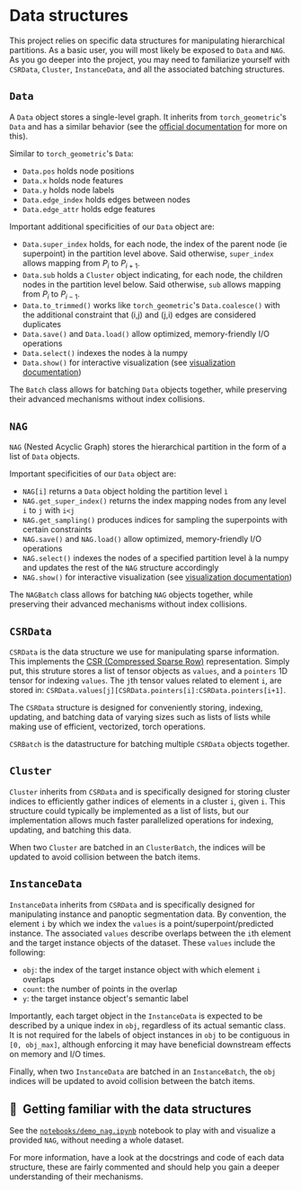 # Data structures

This project relies on specific data structures for manipulating hierarchical 
partitions. 
As a basic user, you will most likely be exposed to `Data` and `NAG`.
As you go deeper into the project, you may need to familiarize yourself with 
`CSRData`, `Cluster`, `InstanceData`, and all the associated batching 
structures. 

## `Data`
A `Data` object stores a single-level graph. 
It inherits from `torch_geometric`'s `Data` and has a similar behavior (see the
[official documentation](https://pytorch-geometric.readthedocs.io/en/latest/generated/torch_geometric.data.Data.html#torch_geometric.data.Data) 
for more on this). 

Similar to `torch_geometric`'s `Data`:
- `Data.pos` holds node positions
- `Data.x` holds node features
- `Data.y` holds node labels
- `Data.edge_index` holds edges between nodes
- `Data.edge_attr` holds edge features

Important additional specificities of our `Data` object are:
- `Data.super_index` holds, for each node, the index of the parent node (ie 
superpoint) in the partition level above. Said otherwise, `super_index` 
allows mapping from $P_i$ to $P_{i+1}$.
- `Data.sub` holds a `Cluster` object indicating, for each node, the children 
nodes in the partition level below. Said otherwise, `sub` allows mapping from 
$P_i$ to $P_{i-1}$.
- `Data.to_trimmed()` works like `torch_geometric`'s `Data.coalesce()` with the
additional constraint that (i,j) and (j,i) edges are considered duplicates
- `Data.save()` and `Data.load()` allow optimized, memory-friendly I/O 
operations
- `Data.select()` indexes the nodes à la numpy
- `Data.show()` for interactive visualization (see 
[visualization documentation](docs/visualization.md))

The `Batch` class allows for batching `Data` objects together, while preserving
their advanced mechanisms without index collisions. 

## `NAG`
`NAG` (Nested Acyclic Graph) stores the hierarchical partition in the form of a 
list of `Data` objects.

Important specificities of our `Data` object are:
- `NAG[i]` returns a `Data` object holding the partition level `ì`
- `NAG.get_super_index()` returns the index mapping nodes from any level `i` to
`j` with `i<j`
- `NAG.get_sampling()` produces indices for sampling the superpoints with 
certain constraints
- `NAG.save()` and `NAG.load()` allow optimized, memory-friendly I/O operations
- `NAG.select()` indexes the nodes of a specified partition level à la numpy 
and updates the rest of the `NAG` structure accordingly
- `NAG.show()` for interactive visualization (see 
[visualization documentation](docs/visualization.md))

The `NAGBatch` class allows for batching `NAG` objects together, while 
preserving their advanced mechanisms without index collisions.

## `CSRData`
`CSRData` is the data structure we use for manipulating sparse information. 
This implements the [CSR (Compressed Sparse Row)](https://en.wikipedia.org/wiki/Sparse_matrix) representation. Simply 
put, this struture stores a list of tensor objects as `values`, and a `pointers`
1D tensor for indexing `values`. The `j`th tensor values related to element `i`,
are stored in: `CSRData.values[j][CSRData.pointers[i]:CSRData.pointers[i+1]`.

The `CSRData` structure is designed for conveniently storing, indexing, 
updating, and batching data of varying sizes such as lists of lists while making
use of efficient, vectorized, torch operations. 

`CSRBatch` is the datastructure for batching multiple `CSRData` objects 
together.

## `Cluster`
`Cluster` inherits from `CSRData` and is specifically designed for storing 
cluster indices to efficiently gather indices of elements in a cluster `i`, 
given `i`. This structure could typically be implemented as a list of lists, 
but our implementation allows much faster parallelized operations for indexing,
updating, and batching this data.

When two `Cluster` are batched in an `ClusterBatch`, the indices will be updated
to avoid collision between the batch items.

## `InstanceData`
`InstanceData` inherits from `CSRData` and is specifically designed for 
manipulating instance and panoptic segmentation data. By convention, the 
element `i` by which we index the `values` is a point/superpoint/predicted 
instance. The associated `values` describe overlaps between the `i`th element
and the target instance objects of the dataset. These `values` include the 
following:

- `obj`: the index of the target instance object with which element `i` overlaps
- `count`: the number of points in the overlap
- `y`: the target instance object's semantic label

Importantly, each target object in the `InstanceData` is expected to be 
described by a unique index in `obj`, regardless of its actual semantic class.
It is not required for the labels of object instances in `obj` to be contiguous
in `[0, obj_max]`, although enforcing it may have beneficial downstream effects
on memory and I/O times.

Finally, when two `InstanceData` are batched in an `InstanceBatch`, the `obj` 
indices will be updated to avoid collision between the batch items.

## 🚀  Getting familiar with the data structures
See the [`notebooks/demo_nag.ipynb`](../notebooks/demo_nag.ipynb) notebook to play with and visualize a 
provided `NAG`, without needing a whole dataset.

For more information, have a look at the docstrings and code of each data 
structure, these are fairly commented and should help you gain a deeper 
understanding of their mechanisms.
